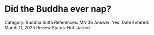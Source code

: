 # Did the Buddha ever nap?

Category: Buddha
Sutta References: MN 36
Answer: Yes. 
Date Entered: March 11, 2025
Review Status: Not started